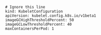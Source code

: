     # Ignore this line 
    kind: KubeletConfiguration
    apiVersion: kubelet.config.k8s.io/v1beta1
    imageGCHighThresholdPercent: 50
    imageGCLowThresholdPercent: 40
    maxContainersPerPod: 1